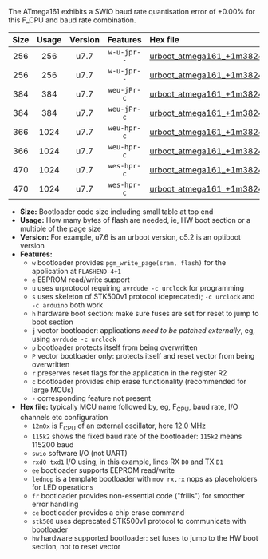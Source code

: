 The ATmega161 exhibits a SWIO baud rate quantisation error of +0.00% for this F_CPU and baud rate combination.

|Size|Usage|Version|Features|Hex file|
|:-:|:-:|:-:|:-:|:--|
|256|256|u7.7|`w-u-jpr--`|[urboot_atmega161_+1m3824x_++38k4_swio_rxb2_txb3_lednop.hex](https://raw.githubusercontent.com/stefanrueger/urboot.hex/main/mcus/atmega161/external_oscillator/fcpu_+1m3824x/br_++38k4/urboot_atmega161_+1m3824x_++38k4_swio_rxb2_txb3_lednop.hex)|
|256|256|u7.7|`w-u-jpr--`|[urboot_atmega161_+1m3824x_++38k4_swio_rxd0_txd1_lednop.hex](https://raw.githubusercontent.com/stefanrueger/urboot.hex/main/mcus/atmega161/external_oscillator/fcpu_+1m3824x/br_++38k4/urboot_atmega161_+1m3824x_++38k4_swio_rxd0_txd1_lednop.hex)|
|384|384|u7.7|`weu-jPr-c`|[urboot_atmega161_+1m3824x_++38k4_swio_rxb2_txb3_ee_lednop_fr_ce.hex](https://raw.githubusercontent.com/stefanrueger/urboot.hex/main/mcus/atmega161/external_oscillator/fcpu_+1m3824x/br_++38k4/urboot_atmega161_+1m3824x_++38k4_swio_rxb2_txb3_ee_lednop_fr_ce.hex)|
|384|384|u7.7|`weu-jPr-c`|[urboot_atmega161_+1m3824x_++38k4_swio_rxd0_txd1_ee_lednop_fr_ce.hex](https://raw.githubusercontent.com/stefanrueger/urboot.hex/main/mcus/atmega161/external_oscillator/fcpu_+1m3824x/br_++38k4/urboot_atmega161_+1m3824x_++38k4_swio_rxd0_txd1_ee_lednop_fr_ce.hex)|
|366|1024|u7.7|`weu-hpr-c`|[urboot_atmega161_+1m3824x_++38k4_swio_rxb2_txb3_ee_lednop_fr_ce_hw.hex](https://raw.githubusercontent.com/stefanrueger/urboot.hex/main/mcus/atmega161/external_oscillator/fcpu_+1m3824x/br_++38k4/urboot_atmega161_+1m3824x_++38k4_swio_rxb2_txb3_ee_lednop_fr_ce_hw.hex)|
|366|1024|u7.7|`weu-hpr-c`|[urboot_atmega161_+1m3824x_++38k4_swio_rxd0_txd1_ee_lednop_fr_ce_hw.hex](https://raw.githubusercontent.com/stefanrueger/urboot.hex/main/mcus/atmega161/external_oscillator/fcpu_+1m3824x/br_++38k4/urboot_atmega161_+1m3824x_++38k4_swio_rxd0_txd1_ee_lednop_fr_ce_hw.hex)|
|470|1024|u7.7|`wes-hpr-c`|[urboot_atmega161_+1m3824x_++38k4_swio_rxb2_txb3_ee_lednop_fr_ce_stk500_hw.hex](https://raw.githubusercontent.com/stefanrueger/urboot.hex/main/mcus/atmega161/external_oscillator/fcpu_+1m3824x/br_++38k4/urboot_atmega161_+1m3824x_++38k4_swio_rxb2_txb3_ee_lednop_fr_ce_stk500_hw.hex)|
|470|1024|u7.7|`wes-hpr-c`|[urboot_atmega161_+1m3824x_++38k4_swio_rxd0_txd1_ee_lednop_fr_ce_stk500_hw.hex](https://raw.githubusercontent.com/stefanrueger/urboot.hex/main/mcus/atmega161/external_oscillator/fcpu_+1m3824x/br_++38k4/urboot_atmega161_+1m3824x_++38k4_swio_rxd0_txd1_ee_lednop_fr_ce_stk500_hw.hex)|

- **Size:** Bootloader code size including small table at top end
- **Usage:** How many bytes of flash are needed, ie, HW boot section or a multiple of the page size
- **Version:** For example, u7.6 is an urboot version, o5.2 is an optiboot version
- **Features:**
  + `w` bootloader provides `pgm_write_page(sram, flash)` for the application at `FLASHEND-4+1`
  + `e` EEPROM read/write support
  + `u` uses urprotocol requiring `avrdude -c urclock` for programming
  + `s` uses skeleton of STK500v1 protocol (deprecated); `-c urclock` and `-c arduino` both work
  + `h` hardware boot section: make sure fuses are set for reset to jump to boot section
  + `j` vector bootloader: applications *need to be patched externally*, eg, using `avrdude -c urclock`
  + `p` bootloader protects itself from being overwritten
  + `P` vector bootloader only: protects itself and reset vector from being overwritten
  + `r` preserves reset flags for the application in the register R2
  + `c` bootloader provides chip erase functionality (recommended for large MCUs)
  + `-` corresponding feature not present
- **Hex file:** typically MCU name followed by, eg, F<sub>CPU</sub>, baud rate, I/O channels etc configuration
  + `12m0x` is F<sub>CPU</sub> of an external oscillator, here 12.0 MHz
  + `115k2` shows the fixed baud rate of the bootloader: `115k2` means 115200 baud
  + `swio` software I/O (not UART)
  + `rxd0 txd1` I/O using, in this example, lines RX `D0` and TX `D1`
  + `ee` bootloader supports EEPROM read/write
  + `lednop` is a template bootloader with `mov rx,rx` nops as placeholders for LED operations
  + `fr` bootloader provides non-essential code ("frills") for smoother error handling
  + `ce` bootloader provides a chip erase command
  + `stk500` uses deprecated STK500v1 protocol to communicate with bootloader
  + `hw` hardware supported bootloader: set fuses to jump to the HW boot section, not to reset vector
